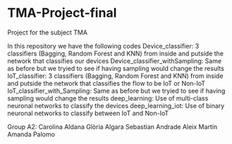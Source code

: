 # TMA-Project-final
Project for the subject TMA

In this repository we have the following codes
	Device_classifier: 3 classifiers (Bagging, Random Forest and KNN) from inside and putside the network that classifies our devices 
	Device_classifier_withSampling: Same as before but we tryied to see if having sampling would change the results
	IoT_classifier: 3 classifiers (Bagging, Random Forest and KNN) from inside and putside the network that classifies the flow to be IoT or Non-IoT
	IoT_classifier_with_Sampling: Same as before but we tryied to see if having sampling would change the results
	deep_learning: Use of multi-class neuronal networks to classify the devices
	deep_learning_iot: Use of binary neuronal networks to classify between IoT and Non-IoT


Group A2:
Carolina Aldana
Glòria Algara
Sebastian Andrade
Aleix Martín
Amanda Palomo
